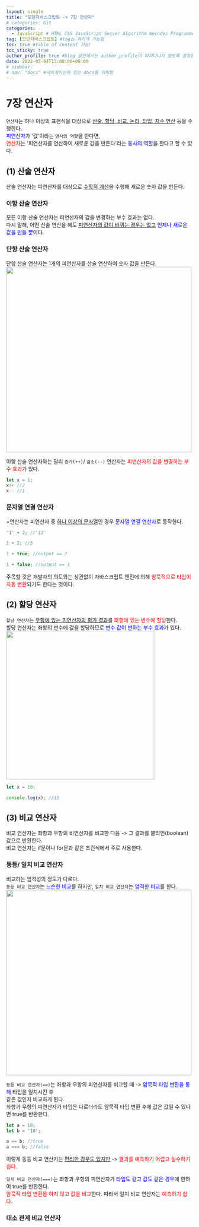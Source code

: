 ```yaml
---
layout: single
title: "모던자바스크립트 -> 7장 연산자"  
# categories: Git
categories:
  - JavaScript # HTML CSS JavaScript Server Algorithm Wecodes Programmers CS Github Blog
tag: [모던자바스크립트] #tag는 여러개 가능함
toc: true #table of content 기능!
toc_sticky: true
author_profile: true #blog 글안에서는 author_profile이 따라다니지 않도록 설정함
date: 2022-05-04T13:00:00+09:00
# sidebar:
# nav: "docs" #네비게이션에 있는 docs를 의미함
---
```

# 7장 연산자  
`연산자`는 하나 이상의 표현식을 대상으로 <u>산술, 할당, 비교, 논리, 타입, 지수 연산</u> 등을 수행한다.  
<span style="color:blue">피연산자</span>가 '값'이라는 `명사의 역할`을 한다면,  
<span style="color:red">연산자</span>는 '피연산자를 연산하여 새로운 값을 만든다'라는 <span style="color:blue">동사의 역할</span>을 한다고 할 수 있다.  

## (1) 산술 연산자  
산술 연산자는 피연산자를 대상으로 <u>수학적 계산</u>을 수행해 새로운 숫자 값을 만든다.  
### 이항 산술 연산자  
모든 이항 산술 연산자는 피연산자의 값을 변경하는 부수 효과는 없다.  
다시 말해, 어떤 산술 연산을 해도 <u>피연산자의 값이 바뀌는 경우는 없고</u> <span style="color:blue">언제나 새로운 값을 만들 뿐</span>이다.  
### 단항 산술 연산자  
단항 산술 연산자는 1개의 피연산자를 산술 연산하여 숫자 값을 만든다.  
<img src="https://user-images.githubusercontent.com/87808288/166622676-0ddff959-27b1-4164-8489-5f68cc22df23.png" width="500">  

이항 산술 연산자와는 달리 `증가(++)`/ `감소(--)` 연산자는 <span style="color:red">피연산자의 값을 변경하는 부수 효과</span>가 있다.  
```js
let x = 1; 
x++ //2
x-- //1
```  
### 문자열 연결 연산자  
+연산자는 피연산자 중 <u>하나 이상의 문자열</u>인 경우 <span style="color:blue">문자열 연결 연산자</span>로 동작한다.  
```js
'1' + 2; //'12'

1 + 2; //3

1 + true; //output == 2

1 + false; //output == 1
```  
주목할 것은 개발자의 의도와는 상관없이 자바스크립트 엔진에 의해 <span style="color:red">암묵적으로 타입이 자동 변환</span>되기도 한다는 것이다.   

## (2) 할당 연산자  
`할당 연산자`는 <u>우항에 있는 피연산자의 평가 결과</u>를 <span style="color:red">좌항에 있는 변수에 할당</span>한다.  
할당 연산자는 좌항의 변수에 값을 할당하므로 <span style="color:blue">변수 값이 변하는 부수 효과</span>가 있다.  
<img src="https://user-images.githubusercontent.com/87808288/166623191-a751fc99-9678-410d-91cd-087218e4d1e1.png" width="400">   

```js
let x = 10;

console.log(x); //15
```  

## (3) 비교 연산자  
비교 연산자는 좌항과 우항의 비연산자를 비교한 다음 -> 그 결과를 불리언(boolean) 값으로 반환한다.  
비교 연산자는 if문이나 for문과 같은 조건식에서 주로 사용한다.  
### 동등/ 일치 비교 연산자  
비교하는 엄격성의 정도가 다르다.  
`동등 비교 연산자`는 <span style="color:blue">느슨한 비교</span>를 하지만, `일치 비교 연산자`는 <span style="color:blue">엄격한 비교</span>를 한다.  
<img src="https://user-images.githubusercontent.com/87808288/166624306-47e144f8-676e-487c-8bc7-4eb2e8335e31.png" width="500">  

`동등 비교 연산자(==)`는 좌항과 우항의 피연산자를 비교할 때 -> <span style="color:blue">암묵적 타입 변환을 통해</span> 타입을 일치시킨 후  
같은 값인지 비교하게 된다.  
좌항과 우항의 피연산자가 타입은 다르더라도 암묵적 타입 변환 후에 값은 값일 수 있다면 true를 반환한다.  

```js
let a = 10;
let b = '10';

a == b; //true
a === b; //false
```  
이렇게 동등 비교 연산자는 <u>편리한 경우도 있지만</u> -> <span style="color:red">결과를 예측하기 어렵고 실수하기 쉽다</span>.  

`일치 비교 연산자(===)`는 좌항과 우항의 피연산자가 <span style="color:blue">타입도 같고 값도 같은 경우</span>에 한하여 true를 반환한다.  
<span style="color:red">암묵적 타입 변환을 하지 않고 값을 비교</span>한다. 따라서 일치 비교 연산자는 <span style="color:red">예측하기 쉽다</span>.  

### 대소 관계 비교 연산자  


<!-- 메소드 위에 변수 선언, 메소드 안에 메소드, 메소드 끝나고 리턴 -->

<!-- ### 2. Link 넣기

```

유형 1: (설명어를 입력) : [gunhee's coding blog](https://gunhee-jeong.github.io/)
유형 2: (URL 자동연결) : <https://gunhee-jeong.github.io/>
유형 3: (동일 파일 내 '문단으로 이동') : [1. Header로 이동](###-1-header)

```

유형 1: (설명어를 입력) : [gunhee's coding blog](https://gunhee-jeong.github.io/)
유형 2: (URL 자동연결) : <https://gunhee-jeong.github.io/>
유형 3: (동일 파일 내 '문단으로 이동') : [1. Header로 이동](#1-header)
유형 3의 방법

1. 특수문자를 제거
2. 스페이스는 -로 바꾸고
3. 대문자는 소문자로!
   그래서 ### 1. Header -> #1-header

## Link: [google][https://www.google.com/]

### 3. 수평선

```

---

```

---

### 4. 라인 바꾸기

```

스페이스바를 2번 눌러주면 다음칸으로
이동할 수 있어요!

```

---

스페이스바를 2번 눌러주면
다음칸으로 이동할 수 있어요!

### 5. list 만들기

```

1. 1번
2. 2번
3. 3번

- 순서없는 list
  - 순서없는 list
    - 순서없는 list

```

1. 1번
2. 2번
3. 3번

- 순서없는 list
  - 순서없는 list
    - 순서없는 list

---

### 6. font 관련

```

**진하게** -> 볼드
_기울여서_ -> 이탤릭체
~~취소선~~ -> 취소선

<ul>밑줄넣기</ul> -> 밑줄
<span style="color:red">빨간 글씨</span> -> 글자색
이것이 `인라인` 입니다 -> 인라인 코드
```

**진하게** -> 볼드
_기울여서_ -> 이탤릭체
~~취소선~~ -> 취소선
<u>밑줄넣기</u> -> 밑줄
<span style="color:red">빨간 글씨</span>
이것이 `인라인` 입니다 -> 인라인 코드

---

### 7. 인용구문

```
> coding
>
> > JavaScript
> >
> > > 내가 프짱!
```

> coding
>
> > JavaScript
> >
> > > 내가 프짱!

---

### 8. 이미지 삽입

```
유형1: ('사이즈를 조절' -> HTML 태그 사용) : <img src="https://gunhee-jeong.github.io/assets/images/blogLogo.png" width="300" height="200">
유형2: (이미지 삽입 후 -> 링크 걸기)
[![이미지](https://gunhee-jeong.github.io/assets/images/blogLogo/blogLogo.png)](https://gunhee-jeong.github.io/)
```

유형1: ('사이즈를 조절' -> HTML 태그 사용) : <img src="https://gunhee-jeong.github.io/assets/images/blogLogo.png" width="300" height="200">
유형2: (이미지 삽입 후 -> 링크 걸기)
[![이미지](https://gunhee-jeong.github.io/assets/images/blogLogo.png)](https://gunhee-jeong.github.io/)

### 9. 표 만들기

```
||국어|영어|
| :--- | ---: | :--: |
|건희 | 100점 | 100점
|철수 | 100점 | 100점
```

|      |  국어 | 영어  |
| :--- | ----: | :---: |
| 건희 | 100점 | 100점 |
| 철수 | 100점 | 100점 |

> - header를 넣고 싶은 경우 ---을 사용하고 :을 이용하여 정렬에 사용함!

### 10. 토글 만들기

```
<details>
<summary>여기를 누르세요</summary>
<div markdown="1">
숨겨진 내용
</div>
</details>
```

<details>
<summary>여기를 누르세요</summary>
<div markdown="1">
숨겨진 내용
</div>
</details> -->
